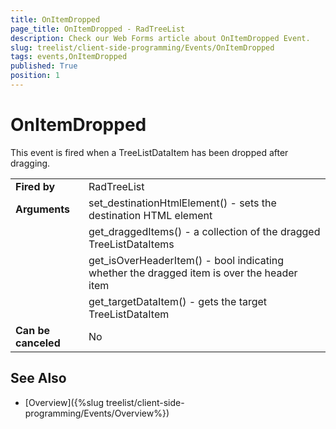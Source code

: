 ```yaml
---
title: OnItemDropped
page_title: OnItemDropped - RadTreeList
description: Check our Web Forms article about OnItemDropped Event.
slug: treelist/client-side-programming/Events/OnItemDropped
tags: events,OnItemDropped
published: True
position: 1
---
```


# OnItemDropped


This event is fired when a TreeListDataItem has been dropped after dragging.


| | |
| ------ | ------ |
| **Fired by** | RadTreeList |
| **Arguments** | set_destinationHtmlElement() - sets the destination HTML element |
|| get_draggedItems() - a collection of the dragged TreeListDataItems |
|| get_isOverHeaderItem() - bool indicating whether the dragged item is over the header item |
|| get_targetDataItem() - gets the target TreeListDataItem |
| **Can be canceled** | No |




## See Also

 * [Overview]({%slug treelist/client-side-programming/Events/Overview%})
 
 
 
